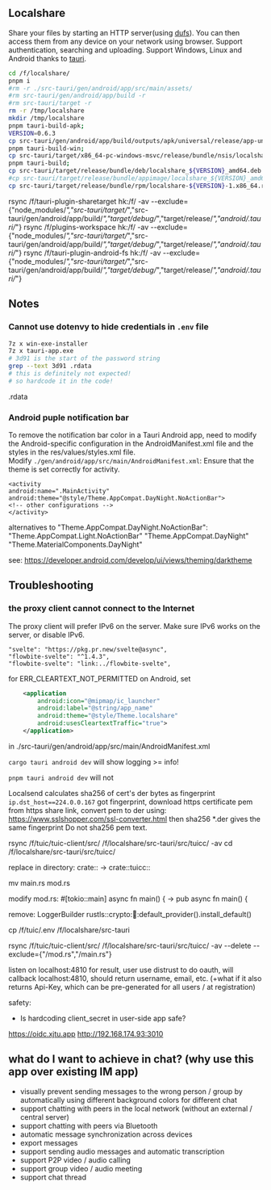 ## Localshare
Share your files by starting an HTTP server(using [dufs](https://github.com/sigoden/dufs)).
You can then access them from any device on your network using browser. Support authentication, searching and uploading.
Support Windows, Linux and Android thanks to [tauri](https://github.com/tauri-apps/tauri).

```zsh
cd /f/localshare/
pnpm i
#rm -r ./src-tauri/gen/android/app/src/main/assets/    
#rm src-tauri/gen/android/app/build -r
#rm src-tauri/target -r
rm -r /tmp/localshare
mkdir /tmp/localshare
pnpm tauri-build-apk; 
VERSION=0.6.3
cp src-tauri/gen/android/app/build/outputs/apk/universal/release/app-universal-release.apk  /tmp/localshare/io.github.fokx.localshare-${VERSION}.apk
pnpm tauri-build-win;
cp src-tauri/target/x86_64-pc-windows-msvc/release/bundle/nsis/localshare_${VERSION}_x64-setup.exe  /tmp/localshare/
pnpm tauri-build; 
cp src-tauri/target/release/bundle/deb/localshare_${VERSION}_amd64.deb  /tmp/localshare/
#cp src-tauri/target/release/bundle/appimage/localshare_${VERSION}_amd64.AppImage /tmp/localshare/
cp src-tauri/target/release/bundle/rpm/localshare-${VERSION}-1.x86_64.rpm   /tmp/localshare/

```

rsync /f/tauri-plugin-sharetarget hk:/f/ -av --exclude={"node_modules/*","src-tauri/target/*","src-tauri/gen/android/app/build/*","target/debug/*","target/release/*","android/.tauri/*"}
rsync /f/plugins-workspace hk:/f/ -av --exclude={"node_modules/*","src-tauri/target/*","src-tauri/gen/android/app/build/*","target/debug/*","target/release/*","android/.tauri/*"}
rsync /f/tauri-plugin-android-fs hk:/f/ -av --exclude={"node_modules/*","src-tauri/target/*","src-tauri/gen/android/app/build/*","target/debug/*","target/release/*","android/.tauri/*"}


## Notes
### Cannot use dotenvy to hide credentials in `.env` file
```sh
7z x win-exe-installer
7z x tauri-app.exe
# 3d91 is the start of the password string
grep --text 3d91 .rdata
# this is definitely not expected!
# so hardcode it in the code!
```

.rdata
### Android puple notification bar

To remove the notification bar color in a Tauri Android app, need to modify the Android-specific configuration in the AndroidManifest.xml file and the styles in the res/values/styles.xml file.  
Modify `./gen/android/app/src/main/AndroidManifest.xml`: Ensure that the theme is set correctly for activity.

```
<activity
android:name=".MainActivity"
android:theme="@style/Theme.AppCompat.DayNight.NoActionBar">
<!-- other configurations -->
</activity>
```

alternatives to "Theme.AppCompat.DayNight.NoActionBar":
"Theme.AppCompat.Light.NoActionBar"
"Theme.AppCompat.DayNight"
"Theme.MaterialComponents.DayNight"

see:
https://developer.android.com/develop/ui/views/theming/darktheme


## Troubleshooting
### the proxy client cannot connect to the Internet
The proxy client will prefer IPv6 on the server. Make sure IPv6 works on the server, or disable IPv6.

    "svelte": "https://pkg.pr.new/svelte@async",
    "flowbite-svelte": "^1.4.3",
    "flowbite-svelte": "link:../flowbite-svelte",

for ERR_CLEARTEXT_NOT_PERMITTED on Android, set 
```xml
    <application
        android:icon="@mipmap/ic_launcher"
        android:label="@string/app_name"
        android:theme="@style/Theme.localshare"
        android:usesCleartextTraffic="true">
    </application>
```
in  ./src-tauri/gen/android/app/src/main/AndroidManifest.xml

`cargo tauri android dev`
will show logging >= info!

`pnpm tauri android dev`
will not



Localsend calculates sha256 of cert's der bytes as fingerprint
`ip.dst_host==224.0.0.167` got fingerprint,
download https certificate pem from https share link, convert pem to der using:
https://www.sslshopper.com/ssl-converter.html
then sha256 *.der gives the same fingerprint
Do not sha256 pem text.


rsync /f/tuic/tuic-client/src/ /f/localshare/src-tauri/src/tuicc/ -av
cd /f/localshare/src-tauri/src/tuicc/

replace in directory: crate:: -> crate::tuicc::

mv main.rs mod.rs

modify mod.rs:
#[tokio::main]
async fn main() {
->
pub async fn main() {

remove:
LoggerBuilder
rustls::crypto::ring::default_provider().install_default()

cp /f/tuic/.env /f/localshare/src-tauri


rsync /f/tuic/tuic-client/src/ /f/localshare/src-tauri/src/tuicc/ -av --delete --exclude={"/mod.rs","/main.rs"}


listen on localhost:4810 for result,
user use distrust to do oauth, 
will callback localhost:4810,
should return username, email, etc.
(+what if it also returns Api-Key, which can be pre-generated for all users / at registration)

safety: 
* Is hardcoding client_secret in user-side app safe?

https://oidc.xjtu.app
http://192.168.174.93:3010


## what do I want to achieve in chat? (why use this app over existing IM app)
* visually prevent sending messages to the wrong person / group 
by automatically using different background colors for different chat
* support chatting with peers in the local network (without an external / central server)
* support chatting with peers via Bluetooth
* automatic message synchronization across devices
* export messages
* support sending audio messages and automatic transcription
* support P2P video / audio calling
* support group video / audio meeting
* support chat thread